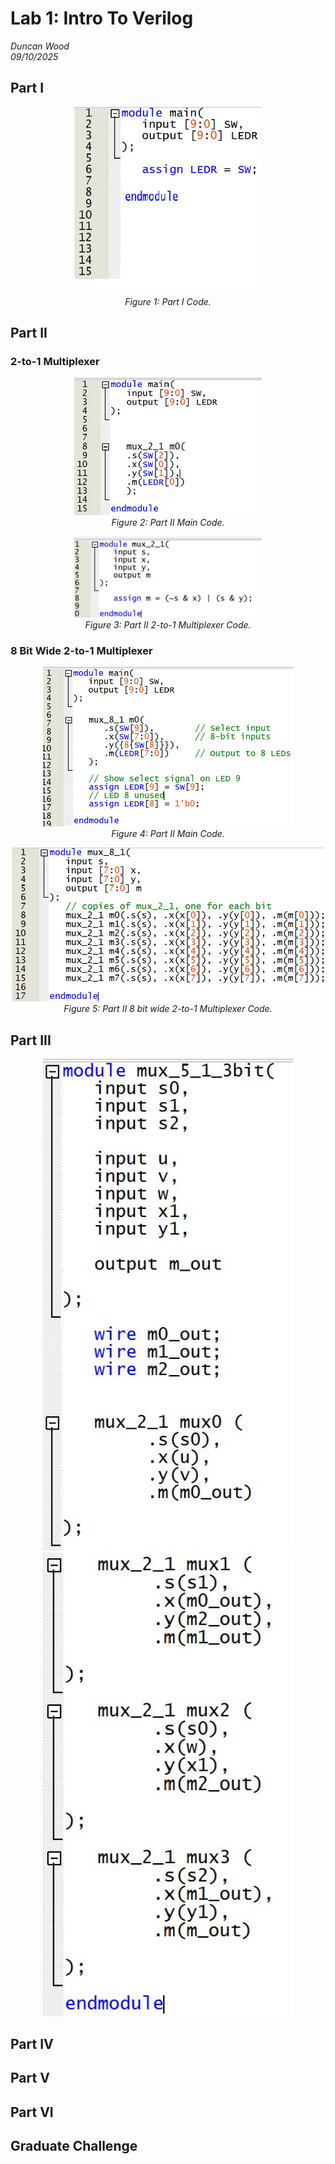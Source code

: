 # Lab 1: Intro To Verilog
*Duncan Wood* <br>
*09/10/2025*
## Part I
<p align="center">
  <img src="img/quartus_L1a.jpg" alt="Part I Verilog Code" width="300"/>
  <br>
  <em>Figure 1: Part I Code.</em>
</p>


## Part II

### 2-to-1 Multiplexer
<p align="center">
  <img src="img/quartus_L1b.jpg" alt="Part II Verilog Code" width="300"/>
  <br>
  <em>Figure 2: Part II Main Code.</em>
</p>
<p align="center">
  <img src="img/quartus_L1b2.jpg" alt="Part II Verilog Code" width="300"/>
  <br>
  <em>Figure 3: Part II 2-to-1 Multiplexer Code.</em>
</p>

### 8 Bit Wide 2-to-1 Multiplexer
<p align="center">
  <img src="img/quartus_L1b3.jpg" alt="Part II Verilog Code" width="400"/>
  <br>
  <em>Figure 4: Part II Main Code.</em>
</p>
<p align="center">
  <img src="img/quartus_L1b4.jpg" alt="Part II Verilog Code" width="500"/>
  <br>
  <em>Figure 5: Part II 8 bit wide 2-to-1 Multiplexer Code.</em>
</p>

## Part III

<p align="center">
  <img src="img/mux_5_1_3bita.jpg" alt="Figure 1" width="400"/>
  <img src="img/mux_5_1_3bitb.jpg" alt="Figure 2" width="400"/>
</p>

## Part IV

## Part V

## Part VI

## Graduate Challenge
